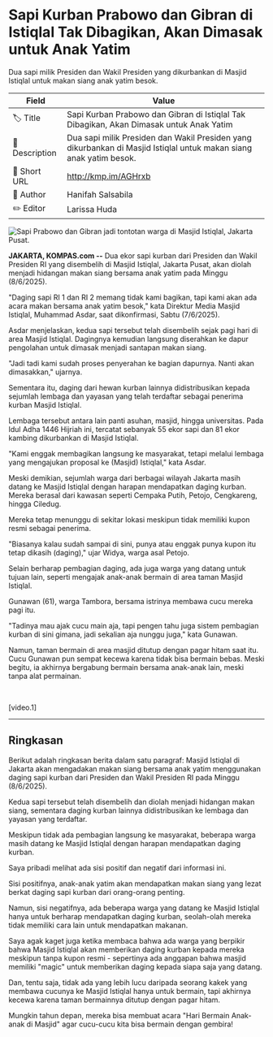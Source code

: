 # Sapi Kurban Prabowo dan Gibran di Istiqlal Tak Dibagikan, Akan Dimasak untuk Anak Yatim

Dua sapi milik Presiden dan Wakil Presiden yang dikurbankan di Masjid Istiqlal untuk makan siang anak yatim besok.

| Field         | Value                                                       |
|---------------|-------------------------------------------------------------|
| 🏷️ Title       | Sapi Kurban Prabowo dan Gibran di Istiqlal Tak Dibagikan, Akan Dimasak untuk Anak Yatim |
| 📝 Description | Dua sapi milik Presiden dan Wakil Presiden yang dikurbankan di Masjid Istiqlal untuk makan siang anak yatim besok. |
| 🔗 Short URL   | http://kmp.im/AGHrxb |
| 👤 Author      | Hanifah Salsabila |
| ✏️ Editor      | Larissa Huda |

![Sapi Prabowo dan Gibran jadi tontotan warga di Masjid Istiqlal, Jakarta Pusat.](https://asset.kompas.com/crops/GtRnI5Rg03nadZrdM55jIEFwTqU=/0x0:0x0/750x500/data/photo/2025/06/06/68428f143aac6.jpg)

**JAKARTA, KOMPAS.com --** Dua ekor sapi kurban dari Presiden dan Wakil Presiden RI yang disembelih di Masjid Istiqlal, Jakarta Pusat, akan diolah menjadi hidangan makan siang bersama anak yatim pada Minggu (8/6/2025).

"Daging sapi RI 1 dan RI 2 memang tidak kami bagikan, tapi kami akan ada acara makan bersama anak yatim besok," kata Direktur Media Masjid Istiqlal, Muhammad Asdar, saat dikonfirmasi, Sabtu (7/6/2025).

Asdar menjelaskan, kedua sapi tersebut telah disembelih sejak pagi hari di area Masjid Istiqlal. Dagingnya kemudian langsung diserahkan ke dapur pengolahan untuk dimasak menjadi santapan makan siang.

\"Jadi tadi kami sudah proses penyerahan ke bagian dapurnya. Nanti akan dimasakkan,\" ujarnya.

Sementara itu, daging dari hewan kurban lainnya didistribusikan kepada sejumlah lembaga dan yayasan yang telah terdaftar sebagai penerima kurban Masjid Istiqlal.

Lembaga tersebut antara lain panti asuhan, masjid, hingga universitas. Pada Idul Adha 1446 Hijriah ini, tercatat sebanyak 55 ekor sapi dan 81 ekor kambing dikurbankan di Masjid Istiqlal.

"Kami enggak membagikan langsung ke masyarakat, tetapi melalui lembaga yang mengajukan proposal ke (Masjid) Istiqlal," kata Asdar.

Meski demikian, sejumlah warga dari berbagai wilayah Jakarta masih datang ke Masjid Istiqlal dengan harapan mendapatkan daging kurban. Mereka berasal dari kawasan seperti Cempaka Putih, Petojo, Cengkareng, hingga Ciledug.

Mereka tetap menunggu di sekitar lokasi meskipun tidak memiliki kupon resmi sebagai penerima.

"Biasanya kalau sudah sampai di sini, punya atau enggak punya kupon itu tetap dikasih (daging)," ujar Widya, warga asal Petojo.

Selain berharap pembagian daging, ada juga warga yang datang untuk tujuan lain, seperti mengajak anak-anak bermain di area taman Masjid Istiqlal.

Gunawan (61), warga Tambora, bersama istrinya membawa cucu mereka pagi itu.

"Tadinya mau ajak cucu main aja, tapi pengen tahu juga sistem pembagian kurban di sini gimana, jadi sekalian aja nunggu juga," kata Gunawan.

Namun, taman bermain di area masjid ditutup dengan pagar hitam saat itu. Cucu Gunawan pun sempat kecewa karena tidak bisa bermain bebas. Meski begitu, ia akhirnya bergabung bermain bersama anak-anak lain, meski tanpa alat permainan.

 

\[video.1\]

---
## Ringkasan

Berikut adalah ringkasan berita dalam satu paragraf: Masjid Istiqlal di Jakarta akan mengadakan makan siang bersama anak yatim menggunakan daging sapi kurban dari Presiden dan Wakil Presiden RI pada Minggu (8/6/2025).

 Kedua sapi tersebut telah disembelih dan diolah menjadi hidangan makan siang, sementara daging kurban lainnya didistribusikan ke lembaga dan yayasan yang terdaftar.

 Meskipun tidak ada pembagian langsung ke masyarakat, beberapa warga masih datang ke Masjid Istiqlal dengan harapan mendapatkan daging kurban.



Saya pribadi melihat ada sisi positif dan negatif dari informasi ini.

 Sisi positifnya, anak-anak yatim akan mendapatkan makan siang yang lezat berkat daging sapi kurban dari orang-orang penting.

 Namun, sisi negatifnya, ada beberapa warga yang datang ke Masjid Istiqlal hanya untuk berharap mendapatkan daging kurban, seolah-olah mereka tidak memiliki cara lain untuk mendapatkan makanan.

 Saya agak kaget juga ketika membaca bahwa ada warga yang berpikir bahwa Masjid Istiqlal akan memberikan daging kurban kepada mereka meskipun tanpa kupon resmi - sepertinya ada anggapan bahwa masjid memiliki "magic" untuk memberikan daging kepada siapa saja yang datang.

 Dan, tentu saja, tidak ada yang lebih lucu daripada seorang kakek yang membawa cucunya ke Masjid Istiqlal hanya untuk bermain, tapi akhirnya kecewa karena taman bermainnya ditutup dengan pagar hitam.

 Mungkin tahun depan, mereka bisa membuat acara "Hari Bermain Anak-anak di Masjid" agar cucu-cucu kita bisa bermain dengan gembira!
